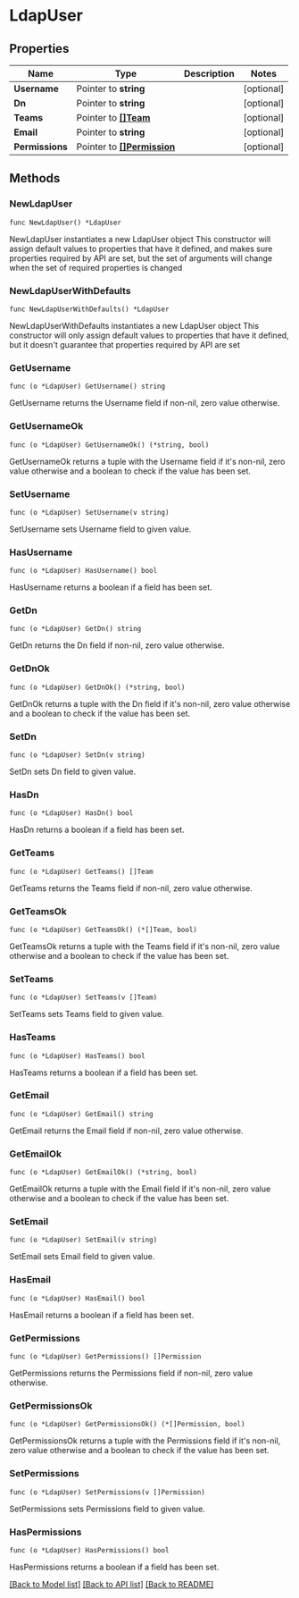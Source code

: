 # LdapUser

## Properties

Name | Type | Description | Notes
------------ | ------------- | ------------- | -------------
**Username** | Pointer to **string** |  | [optional] 
**Dn** | Pointer to **string** |  | [optional] 
**Teams** | Pointer to [**[]Team**](Team.md) |  | [optional] 
**Email** | Pointer to **string** |  | [optional] 
**Permissions** | Pointer to [**[]Permission**](Permission.md) |  | [optional] 

## Methods

### NewLdapUser

`func NewLdapUser() *LdapUser`

NewLdapUser instantiates a new LdapUser object
This constructor will assign default values to properties that have it defined,
and makes sure properties required by API are set, but the set of arguments
will change when the set of required properties is changed

### NewLdapUserWithDefaults

`func NewLdapUserWithDefaults() *LdapUser`

NewLdapUserWithDefaults instantiates a new LdapUser object
This constructor will only assign default values to properties that have it defined,
but it doesn't guarantee that properties required by API are set

### GetUsername

`func (o *LdapUser) GetUsername() string`

GetUsername returns the Username field if non-nil, zero value otherwise.

### GetUsernameOk

`func (o *LdapUser) GetUsernameOk() (*string, bool)`

GetUsernameOk returns a tuple with the Username field if it's non-nil, zero value otherwise
and a boolean to check if the value has been set.

### SetUsername

`func (o *LdapUser) SetUsername(v string)`

SetUsername sets Username field to given value.

### HasUsername

`func (o *LdapUser) HasUsername() bool`

HasUsername returns a boolean if a field has been set.

### GetDn

`func (o *LdapUser) GetDn() string`

GetDn returns the Dn field if non-nil, zero value otherwise.

### GetDnOk

`func (o *LdapUser) GetDnOk() (*string, bool)`

GetDnOk returns a tuple with the Dn field if it's non-nil, zero value otherwise
and a boolean to check if the value has been set.

### SetDn

`func (o *LdapUser) SetDn(v string)`

SetDn sets Dn field to given value.

### HasDn

`func (o *LdapUser) HasDn() bool`

HasDn returns a boolean if a field has been set.

### GetTeams

`func (o *LdapUser) GetTeams() []Team`

GetTeams returns the Teams field if non-nil, zero value otherwise.

### GetTeamsOk

`func (o *LdapUser) GetTeamsOk() (*[]Team, bool)`

GetTeamsOk returns a tuple with the Teams field if it's non-nil, zero value otherwise
and a boolean to check if the value has been set.

### SetTeams

`func (o *LdapUser) SetTeams(v []Team)`

SetTeams sets Teams field to given value.

### HasTeams

`func (o *LdapUser) HasTeams() bool`

HasTeams returns a boolean if a field has been set.

### GetEmail

`func (o *LdapUser) GetEmail() string`

GetEmail returns the Email field if non-nil, zero value otherwise.

### GetEmailOk

`func (o *LdapUser) GetEmailOk() (*string, bool)`

GetEmailOk returns a tuple with the Email field if it's non-nil, zero value otherwise
and a boolean to check if the value has been set.

### SetEmail

`func (o *LdapUser) SetEmail(v string)`

SetEmail sets Email field to given value.

### HasEmail

`func (o *LdapUser) HasEmail() bool`

HasEmail returns a boolean if a field has been set.

### GetPermissions

`func (o *LdapUser) GetPermissions() []Permission`

GetPermissions returns the Permissions field if non-nil, zero value otherwise.

### GetPermissionsOk

`func (o *LdapUser) GetPermissionsOk() (*[]Permission, bool)`

GetPermissionsOk returns a tuple with the Permissions field if it's non-nil, zero value otherwise
and a boolean to check if the value has been set.

### SetPermissions

`func (o *LdapUser) SetPermissions(v []Permission)`

SetPermissions sets Permissions field to given value.

### HasPermissions

`func (o *LdapUser) HasPermissions() bool`

HasPermissions returns a boolean if a field has been set.


[[Back to Model list]](../README.md#documentation-for-models) [[Back to API list]](../README.md#documentation-for-api-endpoints) [[Back to README]](../README.md)


